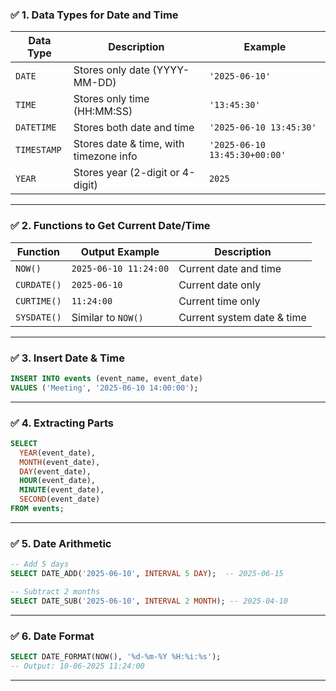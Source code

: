 ### ✅ **1. Data Types for Date and Time**

| Data Type   | Description                            | Example                       |
| ----------- | -------------------------------------- | ----------------------------- |
| `DATE`      | Stores only date (YYYY-MM-DD)          | `'2025-06-10'`                |
| `TIME`      | Stores only time (HH\:MM\:SS)          | `'13:45:30'`                  |
| `DATETIME`  | Stores both date and time              | `'2025-06-10 13:45:30'`       |
| `TIMESTAMP` | Stores date & time, with timezone info | `'2025-06-10 13:45:30+00:00'` |
| `YEAR`      | Stores year (2-digit or 4-digit)       | `2025`                        |

---

### ✅ **2. Functions to Get Current Date/Time**

| Function    | Output Example        | Description                |
| ----------- | --------------------- | -------------------------- |
| `NOW()`     | `2025-06-10 11:24:00` | Current date and time      |
| `CURDATE()` | `2025-06-10`          | Current date only          |
| `CURTIME()` | `11:24:00`            | Current time only          |
| `SYSDATE()` | Similar to `NOW()`    | Current system date & time |

---

### ✅ **3. Insert Date & Time**

```sql
INSERT INTO events (event_name, event_date)
VALUES ('Meeting', '2025-06-10 14:00:00');
```

---

### ✅ **4. Extracting Parts**

```sql
SELECT
  YEAR(event_date),
  MONTH(event_date),
  DAY(event_date),
  HOUR(event_date),
  MINUTE(event_date),
  SECOND(event_date)
FROM events;
```

---

### ✅ **5. Date Arithmetic**

```sql
-- Add 5 days
SELECT DATE_ADD('2025-06-10', INTERVAL 5 DAY);  -- 2025-06-15

-- Subtract 2 months
SELECT DATE_SUB('2025-06-10', INTERVAL 2 MONTH); -- 2025-04-10
```

---

### ✅ **6. Date Format**

```sql
SELECT DATE_FORMAT(NOW(), '%d-%m-%Y %H:%i:%s');
-- Output: 10-06-2025 11:24:00
```

---